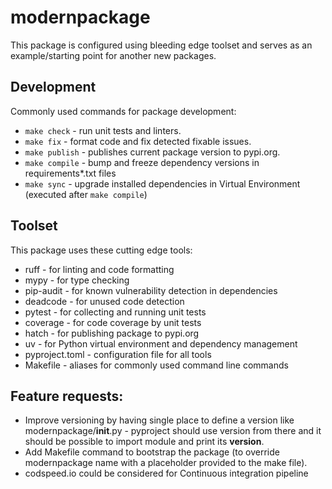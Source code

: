 # modernpackage
This package is configured using bleeding edge toolset and serves as an
example/starting point for another new packages.

## Development
Commonly used commands for package development:
- `make check` - run unit tests and linters.
- `make fix` - format code and fix detected fixable issues.
- `make publish` - publishes current package version to pypi.org.
- `make compile` - bump and freeze dependency versions in requirements*.txt files
- `make sync` - upgrade installed dependencies in Virtual Environment (executed after `make compile`)

## Toolset
This package uses these cutting edge tools:
- ruff - for linting and code formatting
- mypy - for type checking
- pip-audit - for known vulnerability detection in dependencies
- deadcode - for unused code detection
- pytest - for collecting and running unit tests
- coverage - for code coverage by unit tests
- hatch - for publishing package to pypi.org
- uv - for Python virtual environment and dependency management
- pyproject.toml - configuration file for all tools
- Makefile - aliases for commonly used command line commands

## Feature requests:
- Improve versioning by having single place to define a version like modernpackage/__init__.py - pyproject should use version from there and it should be possible to import module and print its __version__.
- Add Makefile command to bootstrap the package (to override modernpackage name with a placeholder provided to the make file).
- codspeed.io could be considered for Continuous integration pipeline

